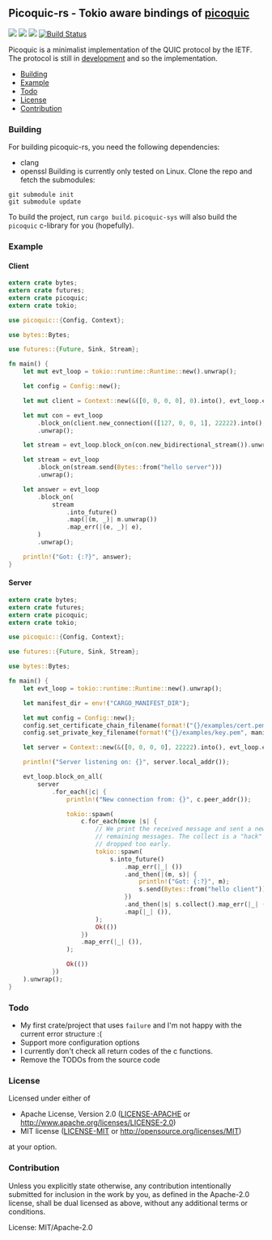## Picoquic-rs - Tokio aware bindings of [picoquic](https://github.com/private-octopus/picoquic)
[![](https://docs.rs/picoquic/badge.svg)](https://docs.rs/picoquic/) [![](https://img.shields.io/crates/v/picoquic.svg)](https://crates.io/crates/picoquic) [![](https://img.shields.io/crates/d/picoquic.png)](https://crates.io/crates/picoquic) [![Build Status](https://travis-ci.org/bkchr/picoquic-rs.png?branch=master)](https://travis-ci.org/bkchr/picoquic-rs)

Picoquic is a minimalist implementation of the QUIC protocol by the IETF. The protocol is still
in [development](https://github.com/quicwg) and so the implementation.

* [Building](#building)
* [Example](#example)
* [Todo](#todo)
* [License](#license)
* [Contribution](#contribution)

### Building

For building picoquic-rs, you need the following dependencies:
* clang
* openssl
Building is currently only tested on Linux. Clone the repo and fetch the submodules:

```
git submodule init
git submodule update
```

To build the project, run `cargo build`.
`picoquic-sys` will also build the `picoquic` c-library for you (hopefully).

### Example

#### Client
```rust
extern crate bytes;
extern crate futures;
extern crate picoquic;
extern crate tokio;

use picoquic::{Config, Context};

use bytes::Bytes;

use futures::{Future, Sink, Stream};

fn main() {
    let mut evt_loop = tokio::runtime::Runtime::new().unwrap();

    let config = Config::new();

    let mut client = Context::new(&([0, 0, 0, 0], 0).into(), evt_loop.executor(), config).unwrap();

    let mut con = evt_loop
        .block_on(client.new_connection(([127, 0, 0, 1], 22222).into(), "server.test"))
        .unwrap();

    let stream = evt_loop.block_on(con.new_bidirectional_stream()).unwrap();

    let stream = evt_loop
        .block_on(stream.send(Bytes::from("hello server")))
        .unwrap();

    let answer = evt_loop
        .block_on(
            stream
                .into_future()
                .map(|(m, _)| m.unwrap())
                .map_err(|(e, _)| e),
        )
        .unwrap();

    println!("Got: {:?}", answer);
}
```

#### Server
```rust
extern crate bytes;
extern crate futures;
extern crate picoquic;
extern crate tokio;

use picoquic::{Config, Context};

use futures::{Future, Sink, Stream};

use bytes::Bytes;

fn main() {
    let evt_loop = tokio::runtime::Runtime::new().unwrap();

    let manifest_dir = env!("CARGO_MANIFEST_DIR");

    let mut config = Config::new();
    config.set_certificate_chain_filename(format!("{}/examples/cert.pem", manifest_dir));
    config.set_private_key_filename(format!("{}/examples/key.pem", manifest_dir));

    let server = Context::new(&([0, 0, 0, 0], 22222).into(), evt_loop.executor(), config).unwrap();

    println!("Server listening on: {}", server.local_addr());

    evt_loop.block_on_all(
        server
            .for_each(|c| {
                println!("New connection from: {}", c.peer_addr());

                tokio::spawn(
                    c.for_each(move |s| {
                        // We print the received message and sent a new one, after that we collect all
                        // remaining messages. The collect is a "hack" that prevents that the `Stream` is
                        // dropped too early.
                        tokio::spawn(
                            s.into_future()
                                .map_err(|_| ())
                                .and_then(|(m, s)| {
                                    println!("Got: {:?}", m);
                                    s.send(Bytes::from("hello client")).map_err(|_| ())
                                })
                                .and_then(|s| s.collect().map_err(|_| ()))
                                .map(|_| ()),
                        );
                        Ok(())
                    })
                    .map_err(|_| ()),
                );

                Ok(())
            })
    ).unwrap();
}
```

### Todo

* My first crate/project that uses `failure` and I'm not happy with the current error structure :(
* Support more configuration options
* I currently don't check all return codes of the c functions.
* Remove the TODOs from the source code

### License

Licensed under either of

 * Apache License, Version 2.0
([LICENSE-APACHE](LICENSE-APACHE) or http://www.apache.org/licenses/LICENSE-2.0)
 * MIT license
([LICENSE-MIT](LICENSE-MIT) or http://opensource.org/licenses/MIT)

at your option.

### Contribution

Unless you explicitly state otherwise, any contribution intentionally submitted
for inclusion in the work by you, as defined in the Apache-2.0 license, shall be
dual licensed as above, without any additional terms or conditions.

License: MIT/Apache-2.0
